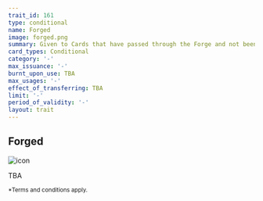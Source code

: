 ```yaml
---
trait_id: 161
type: conditional
name: Forged
image: forged.png
summary: Given to Cards that have passed through the Forge and not been sacrificed
card_types: Conditional
category: '-'
max_issuance: '-'
burnt_upon_use: TBA
max_usages: '-'
effect_of_transferring: TBA
limit: '-'
period_of_validity: '-'
layout: trait
---
```


## Forged

![icon](/assets/images/trait-icons/{{page.image}})

TBA

<small>*Terms and conditions apply.</small>

